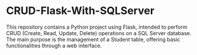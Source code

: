 # CRUD-Flask-With-SQLServer
This repository contains a Python project using Flask, intended to perform CRUD (Create, Read, Update, Delete) operations on a SQL Server database. The main purpose is the management of a Student table, offering basic functionalities through a web interface.

